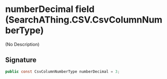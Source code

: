 # numberDecimal field (SearchAThing.CSV.CsvColumnNumberType)
(No Description)

## Signature
```csharp
public const CsvColumnNumberType numberDecimal = 3;
```
